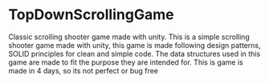 # TopDownScrollingGame
Classic scrolling shooter game made with unity.
This is a simple scrolling shooter game made with unity, this game is made following design patterns, SOLID principles for clean and simple code.
The data structures used in this game are made to fit the purpose they are intended for.
This is game is made in 4 days, so its not perfect or bug free
